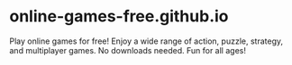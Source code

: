 # online-games-free.github.io
Play online games for free! Enjoy a wide range of action, puzzle, strategy, and multiplayer games. No downloads needed. Fun for all ages!
